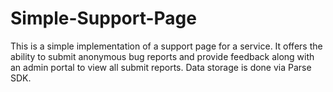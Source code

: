 Simple-Support-Page
===================

This is a simple implementation of a support page for a service. It offers the ability to submit anonymous bug reports and provide feedback along with an admin portal to view all submit reports. Data storage is done via Parse SDK. 
